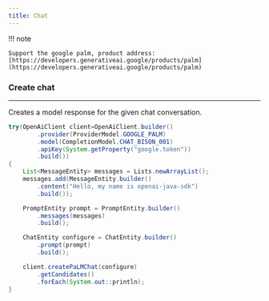 ```yaml
---
title: Chat
---
```


!!! note

    Support the google palm, product address: [https://developers.generativeai.google/products/palm](https://developers.generativeai.google/products/palm)

### Create chat

---

Creates a model response for the given chat conversation.

```java
try(OpenAiClient client=OpenAiClient.builder()
        .provider(ProviderModel.GOOGLE_PALM)
        .model(CompletionModel.CHAT_BISON_001)
        .apiKey(System.getProperty("google.token"))
        .build())
{
    List<MessageEntity> messages = Lists.newArrayList();
    messages.add(MessageEntity.builder()
        .content("Hello, my name is openai-java-sdk")
        .build());

    PromptEntity prompt = PromptEntity.builder()
        .messages(messages)
        .build();

    ChatEntity configure = ChatEntity.builder()
        .prompt(prompt)
        .build();

    client.createPaLMChat(configure)
        .getCandidates()
        .forEach(System.out::println);
}
```

